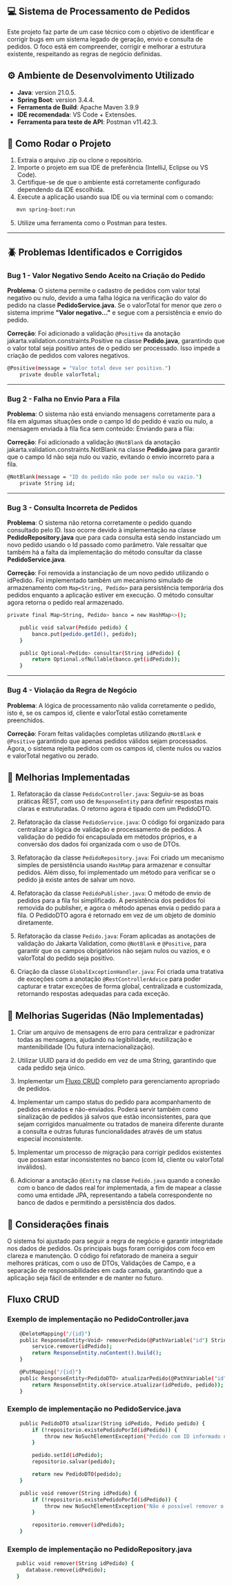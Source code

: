 ## 💻 Sistema de Processamento de Pedidos

Este projeto faz parte de um case técnico com o objetivo de identificar e corrigir bugs em um sistema legado de geração, envio e consulta de pedidos. O foco está em compreender, corrigir e melhorar a estrutura existente, respeitando as regras de negócio definidas.

## ⚙️ Ambiente de Desenvolvimento Utilizado

- **Java**: version 21.0.5.
- **Spring Boot**: version 3.4.4.
- **Ferramenta de Build**: Apache Maven 3.9.9
- **IDE recomendada**: VS Code + Extensões.
- **Ferramenta para teste de API**: Postman v11.42.3.

## 🚀 Como Rodar o Projeto

1. Extraia o arquivo .zip ou clone o repositório.
2. Importe o projeto em sua IDE de preferência (IntelliJ, Eclipse ou VS Code).
3. Certifique-se de que o ambiente está corretamente configurado dependendo da IDE escolhida.
4. Execute a aplicação usando sua IDE ou via terminal com o comando:
```bash
   mvn spring-boot:run
```
5. Utilize uma ferramenta como o Postman para testes.

---

## 🪲 Problemas Identificados e Corrigidos

### Bug 1 - Valor Negativo Sendo Aceito na Criação do Pedido

**Problema**:
O sistema permite o cadastro de pedidos com valor total negativo ou nulo, devido a uma falha lógica na verificação do valor do pedido na classe **PedidoService.java**. Se o valorTotal for menor que zero o sistema imprime **"Valor negativo..."** e segue com a persistência e envio do pedido.

**Correção**:
Foi adicionado a validação `@Positive` da anotação jakarta.validation.constraints.Positive na classe **Pedido.java**, garantindo que o valor total seja positivo antes de o pedido ser processado. Isso impede a criação de pedidos com valores negativos.
```bash
@Positive(message = "Valor total deve ser positivo.")
    private double valorTotal;
```
---

### Bug 2 - Falha no Envio Para a Fila

**Problema**:
O sistema não está enviando mensagens corretamente para a fila em algumas situações onde o campo Id do pedido é vazio ou nulo, a mensagem enviada à fila fica sem conteúdo:
Enviando para a fila: 

**Correção**:
Foi adicionado a validação `@NotBlank` da anotação jakarta.validation.constraints.NotBlank na classe **Pedido.java** para garantir que o campo Id não seja nulo ou vazio, evitando o envio incorreto para a fila.
```bash
@NotBlank(message = "ID do pedido não pode ser nulo ou vazio.")
    private String id;
```
---

### Bug 3 - Consulta Incorreta de Pedidos

**Problema**:
O sistema não retorna corretamente o pedido quando consultado pelo ID. Isso ocorre devido à implementação na classe **PedidoRepository.java** que para cada consulta está sendo instanciado um novo pedido usando o Id passado como parâmetro. Vale ressaltar que também há a falta da implementação do método consultar da classe **PedidoService.java**.

**Correção**:
Foi removida a instanciação de um novo pedido utilizando o idPedido.
Foi implementado também um mecanismo simulado de armazenamento com `Map<String, Pedido>` para persistência temporária dos pedidos enquanto a aplicação estiver em execução.
O método consultar agora retorna o pedido real armazenado.

```bash
private final Map<String, Pedido> banco = new HashMap<>();

    public void salvar(Pedido pedido) {
        banco.put(pedido.getId(), pedido);
    }

    public Optional<Pedido> consultar(String idPedido) {
        return Optional.ofNullable(banco.get(idPedido));
    }
```
---

### Bug 4 - Violação da Regra de Negócio

**Problema**:
A lógica de processamento não valida corretamente o pedido, isto é, se os campos id, cliente e valorTotal estão corretamente preenchidos.

**Correção**:
Foram feitas validações completas utilizando `@NotBlank` e `@Positive` garantindo que apenas pedidos válidos sejam processados. Agora, o sistema rejeita pedidos com os campos id, cliente nulos ou vazios e valorTotal negativo ou zerado.

## 📗 Melhorias Implementadas

1. Refatoração da classe `PedidoController.java`:
   Seguiu-se as boas práticas REST, com uso de `ResponseEntity` para definir respostas mais claras e estruturadas. O retorno agora é tipado com um PedidoDTO.
   
2. Refatoração da classe `PedidoService.java`:
   O código foi organizado para centralizar a lógica de validação e processamento de pedidos. A validação do pedido foi encapsulada em métodos próprios, e a conversão dos dados foi organizada com o uso de DTOs.
   
3. Refatoração da classe `PedidoRepository.java`:
   Foi criado um mecanismo simples de persistência usando `HashMap` para armazenar e consultar pedidos. Além disso, foi implementado um método para verificar se o pedido já existe antes de salvar um novo.
   
4. Refatoração da classe `PedidoPublisher.java`:
   O método de envio de pedidos para a fila foi simplificado. A persistência dos pedidos foi removida do publisher, e agora o método apenas envia o pedido para a fila. O PedidoDTO agora é retornado em vez de um objeto de domínio diretamente.
   
5. Refatoração da classe `Pedido.java`:
   Foram aplicadas as anotações de validação do Jakarta Validation, como `@NotBlank` e `@Positive`, para garantir que os campos obrigatórios não sejam nulos ou vazios, e o valorTotal do pedido seja positivo.
   
6. Criação da classe `GlobalExceptionHandler.java`:
   Foi criada uma tratativa de exceções com a anotação `@RestControllerAdvice` para poder capturar e tratar exceções de forma global, centralizada e customizada, retornando respostas adequadas para cada exceção.

## 📗 Melhorias Sugeridas (Não Implementadas)

1. Criar um arquivo de mensagens de erro para centralizar e padronizar todas as mensagens, ajudando na legibilidade, reutiilização e mantenibilidade (Ou futura internacionalização).
   
2. Utilizar UUID para id do pedido em vez de uma String, garantindo que cada pedido seja único.

3. Implementar um [Fluxo CRUD](#fluxo-crud) completo para gerenciamento apropriado de pedidos.

4. Implementar um campo status do pedido para acompanhamento de pedidos enviados e não-enviados. Poderá servir também como sinalização de pedidos já salvos que estão inconsistentes, para que sejam corrigidos manualmente ou tratados de maneira diferente durante a consulta e outras futuras funcionalidades através de um status especial inconsistente.

5. Implementar um processo de migração para corrigir pedidos existentes que possam estar inconsistentes no banco (com Id, cliente ou valorTotal inválidos).

6. Adicionar a anotação `@Entity` na classe `Pedido.java` quando a conexão com o banco de dados real for implementada, a fim de mapear a classe como uma entidade JPA, representando a tabela correspondente no banco de dados e permitindo a persistência dos dados.

## 📌 Considerações finais

O sistema foi ajustado para seguir a regra de negócio e garantir integridade nos dados de pedidos. Os principais bugs foram corrigidos com foco em clareza e manutenção. O código foi refatorado de maneira a seguir melhores práticas, com o uso de DTOs, Validações de Campo, e a separação de responsabilidades em cada camada, garantindo que a aplicação seja fácil de entender e de manter no futuro.

## Fluxo CRUD

### Exemplo de implementação no PedidoController.java
```bash
    @DeleteMapping("/{id}")
    public ResponseEntity<Void> removerPedido(@PathVariable("id") String idPedido) {
        service.remover(idPedido);
        return ResponseEntity.noContent().build();
    }

    @PutMapping("/{id}")
    public ResponseEntity<PedidoDTO> atualizarPedido(@PathVariable("id") String idPedido, @RequestBody Pedido pedido) {
        return ResponseEntity.ok(service.atualizar(idPedido, pedido));
    }
```
### Exemplo de implementação no PedidoService.java
```bash
    public PedidoDTO atualizar(String idPedido, Pedido pedido) {
        if (!repositorio.existePedidoPorId(idPedido)) {
            throw new NoSuchElementException("Pedido com ID informado não encontrado.");
        }

        pedido.setId(idPedido);
        repositorio.salvar(pedido);

        return new PedidoDTO(pedido);
    }

    public void remover(String idPedido) {
        if (!repositorio.existePedidoPorId(idPedido)) {
            throw new NoSuchElementException("Não é possível remover o pedido com ID informado.");
        }

        repositorio.remover(idPedido);
    }
```
### Exemplo de implementação no PedidoRepository.java
```bash
   public void remover(String idPedido) {
      database.remove(idPedido);
   }
``` 
